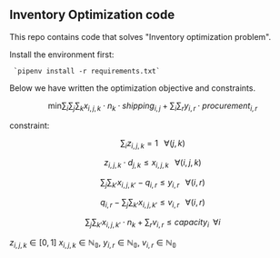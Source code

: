 ## Inventory Optimization code


This repo contains code that solves "Inventory optimization problem". 



Install the environment first:

     `pipenv install -r requirements.txt`


Below we have written the optimization objective and constraints.

$$\text{min}\sum_i\sum_j\sum_k x_{i,j,k} \cdot n_k \cdot shipping_{i,j} + \sum_i \sum_r y_{i,r} \cdot procurement_{i,r}$$

constraint:

$$\sum_{i} z_{i,j,k} = 1 \;\;\; \forall(j, k)$$

$$z_{i,j,k} \cdot d_{j, k} \leq x_{i,j,k} \;\;\; \forall(i, j, k)$$

$$\sum_j\sum_{k'}x_{i, j, k'} - q_{i ,r} \leq y_{i, r} \;\;\; \forall(i, r)$$

$$q_{i ,r}  - \sum_j\sum_{k'}x_{i, j, k'} \leq v_{i, r} \;\;\; \forall(i, r)$$

$$\sum_j\sum_{k'}x_{i, j, k'} \cdot n_k + \sum_r v_{i,r} \leq capacity_i \;\; \forall i$$


$z_{i,j,k} \in [0, 1]$
$x_{i,j,k} \in \mathbb{N_0}$,
$y_{i,r} \in \mathbb{N_0}$,
$v_{i,r} \in \mathbb{N_0}$
